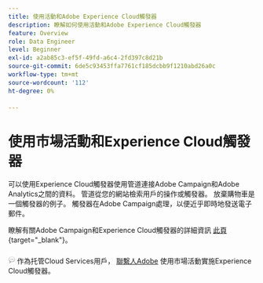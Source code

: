 ```yaml
---
title: 使用活動和Adobe Experience Cloud觸發器
description: 瞭解如何使用活動和Adobe Experience Cloud觸發器
feature: Overview
role: Data Engineer
level: Beginner
exl-id: a2ab85c3-ef5f-49fd-a6c4-2fd397c8d21b
source-git-commit: 6de5c93453ffa7761cf185dcbb9f1210abd26a0c
workflow-type: tm+mt
source-wordcount: '112'
ht-degree: 0%

---
```


# 使用市場活動和Experience Cloud觸發器

可以使用Experience Cloud觸發器使用管道連接Adobe Campaign和Adobe Analytics之間的資料。 管道從您的網站檢索用戶的操作或觸發器。 放棄購物車是一個觸發器的例子。 觸發器在Adobe Campaign處理，以便近乎即時地發送電子郵件。

瞭解有關Adobe Campaign和Experience Cloud觸發器的詳細資訊 [此頁](https://experienceleague.adobe.com/docs/campaign-classic/using/integrating-with-adobe-experience-cloud/experience-triggers/about-triggers.html){target=&quot;_blank&quot;}。

![](../assets/do-not-localize/speech.png)   作為托管Cloud Services用戶， [聯繫人Adobe](../start/campaign-faq.md#support) 使用市場活動實施Experience Cloud觸發器。
